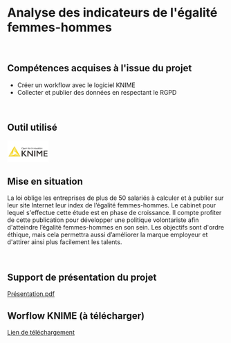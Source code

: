 # Analyse des indicateurs de l'égalité femmes-hommes

<br>

## Compétences acquises à l'issue du projet
* Créer un workflow avec le logiciel KNIME
* Collecter et publier des données en respectant le RGPD

<br>

## Outil utilisé
<img src="https://github.com/StephaneBertrand34/KNIME_-_Analyse_des_indicateurs_de-l-galite_femmes_-_hommes/blob/main/img/knime-og-knime-logo-300x157.jpg" title="Python"  alt="Python" height="50"/>

<br>

## Mise en situation
La loi oblige les entreprises de plus de 50 salariés à calculer et à publier sur leur site Internet leur index de l’égalité femmes-hommes.
Le cabinet pour lequel s'effectue cette étude est en phase de croissance. Il compte profiter de cette publication pour développer une politique volontariste afin d'atteindre l’égalité femmes-hommes en son sein. Les objectifs sont d'ordre éthique, mais cela permettra aussi d’améliorer la marque employeur et d'attirer ainsi plus facilement les talents.

<br>

## Support de présentation du projet
<a href="https://github.com/StephaneBertrand34/KNIME_-_Analyse_des_indicateurs_de-l-galite_femmes_-_hommes/blob/main/Bertrand_St%C3%A9phane_3_pr%C3%A9sentation_pdf_042022.pdf" title="Présentation.pdf">Présentation.pdf</a>

## Worflow KNIME (à télécharger)
<a href="https://github.com/StephaneBertrand34/KNIME_-_Analyse_des_indicateurs_de-l-galite_femmes_-_hommes/blob/main/Bertrand_St%C3%A9phane_1_workflow_KNIME_042022.knwf" title="Lien de téléchargement">Lien de téléchargement</a>
